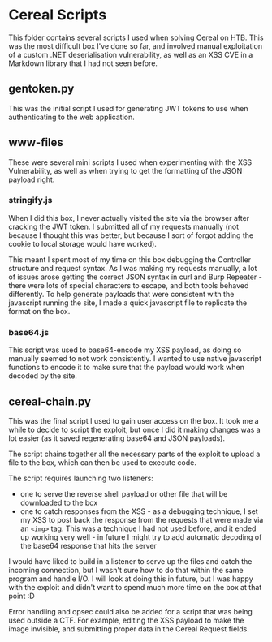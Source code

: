 # Cereal Scripts

This folder contains several scripts I used when solving Cereal on HTB. This was the most difficult box I've done so far, and involved manual exploitation of a custom .NET deserialisation vulnerability, as well as an XSS CVE in a Markdown library that I had not seen before.

## gentoken.py

This was the initial script I used for generating JWT tokens to use when authenticating to the web application.

## www-files

These were several mini scripts I used when experimenting with the XSS Vulnerability, as well as when trying to get the formatting of the JSON payload right.

### stringify.js

When I did this box, I never actually visited the site via the browser after cracking the JWT token. I submitted all of my requests manually (not because I thought this was better, but because I sort of forgot adding the cookie to local storage would have worked).

This meant I spent most of my time on this box debugging the Controller structure and request syntax. As I was making my requests manually, a lot of issues arose getting the correct JSON syntax in curl and Burp Repeater - there were lots of special characters to escape, and both tools behaved differently. To help generate payloads that were consistent with the javascript running the site, I made a quick javascript file to replicate the format on the box.

### base64.js

This script was used to base64-encode my XSS payload, as doing so manually seemed to not work consistently. I wanted to use native javascript functions to encode it to make sure that the payload would work when decoded by the site.

## cereal-chain.py

This was the final script I used to gain user access on the box. It took me a while to decide to script the exploit, but once I did it making changes was a lot easier (as it saved regenerating base64 and JSON payloads).

The script chains together all the necessary parts of the exploit to upload a file to the box, which can then be used to execute code.

The script requires launching two listeners:
- one to serve the reverse shell payload or other file that will be downloaded to the box
- one to catch responses from the XSS - as a debugging technique, I set my XSS to post back the response from the requests that were made via an `<img>` tag. This was a technique I had not used before, and it ended up working very well - in future I might try to add automatic decoding of the base64 response that hits the server

I would have liked to build in a listener to serve up the files and catch the incoming connection, but I wasn't sure how to do that within the same program and handle I/O. I will look at doing this in future, but I was happy with the exploit and didn't want to spend much more time on the box at that point :D

Error handling and opsec could also be added for a script that was being used outside a CTF. For example, editing the XSS payload to make the image invisible, and submitting proper data in the Cereal Request fields.
